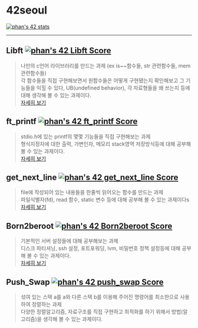 # 42seoul

<a href="https://github.com/JaeSeoKim/badge42"><img src="https://badge42.vercel.app/api/v2/cliqv8r62006008mkb0go2q1q/stats?cursusId=21&coalitionId=86" alt="phan's 42 stats" /></a>

<hr>

## Libft <a href="https://github.com/JaeSeoKim/badge42"><img src="https://badge42.vercel.app/api/v2/cliqv8r62006008mkb0go2q1q/project/3024842" alt="phan's 42 Libft Score" /></a>
> 나만의 c언어 라이브러리를 만드는 과제 (ex is~~함수들, str 관련함수들, mem 관련함수들) <br>
> 각 함수들을 직접 구현해보면서 원함수들은 어떻게 구현됐는지 확인해보고 그 기능들을 익힐 수 있다,
> UB(undefined behavior), 각 자료형들을 왜 쓰는지 등에 대해 생각해 볼 수 있는 과제이다.
> <br><a href="https://phhan.notion.site/Libft-18c7d0db1b154ba587202d18c3f1baa8?pvs=4">자세히 보기</a>

## ft_printf <a href="https://github.com/JaeSeoKim/badge42"><img src="https://badge42.vercel.app/api/v2/cliqv8r62006008mkb0go2q1q/project/3055151" alt="phan's 42 ft_printf Score" /></a>
> stdio.h에 있는 printf의 몇몇 기능들을 직접 구현해보는 과제 <br>
> 형식지정자에 대한 출력, 가변인자, 메모리 stack영역 저장방식등에 대해 공부해 볼 수 있는 과제이다.
> <br><a href="https://phhan.notion.site/FT_PRINTF-8ed72a0ac9f841d6aa752e9c352056af">자세히 보기</a>

## get_next_line <a href="https://github.com/JaeSeoKim/badge42"><img src="https://badge42.vercel.app/api/v2/cliqv8r62006008mkb0go2q1q/project/3062829" alt="phan's 42 get_next_line Score" /></a>
> file에 작성되어 있는 내용들을 한줄씩 읽어오는 함수를 만드는 과제 <br>
> 파일식별자(fd), read 함수, static 변수 등에 대해 공부해 볼 수 있는 과제이다s
> <br><a href="https://phhan.notion.site/get_next_line-1e3089ed6f68429d923af66fa9cb35bb?pvs=4">자세히 보기</a>

## Born2beroot <a href="https://github.com/JaeSeoKim/badge42"><img src="https://badge42.vercel.app/api/v2/cliqv8r62006008mkb0go2q1q/project/3080413" alt="phan's 42 Born2beroot Score" /></a>
> 기본적인 서버 설정들에 대해 공부해보는 과제 <br>
> 디스크 파티셔닝, ssh 설정, 포트포워딩, lvm, 비밀번호 정책 설정등에 대해 공부해 볼 수 있는 과제이다.
> <br><a href="https://phhan.notion.site/Born2beroot-c266498e4bd1489d9216ffe978fe93fc?pvs=4">자세히 보기</a>

## Push_Swap <a href="https://github.com/JaeSeoKim/badge42"><img src="https://badge42.vercel.app/api/v2/cliqv8r62006008mkb0go2q1q/project/3091936" alt="phan's 42 push_swap Score" /></a>
> 섞여 있는 스택 a를 a와 다른 스택 b를 이용해 주어진 명령어를 최소한으로 사용하여 정렬하는 과제 <br>
> 다양한 정렬알고리즘, 자료구조를 직접 구현하고 최적화를 하기 위해서 방법(알고리즘)을 생각해 볼 수 있는 과제이다.
